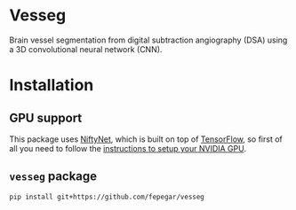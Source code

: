 # Vesseg
Brain vessel segmentation from digital subtraction angiography (DSA) using a 3D convolutional neural network (CNN).

# Installation
## GPU support
This package uses [NiftyNet](http://www.niftynet.io/), which is built on top of [TensorFlow](https://www.tensorflow.org/), so first of all you need to follow the [instructions to setup your NVIDIA GPU](https://www.tensorflow.org/install/gpu).

## `vesseg` package
```shell
pip install git+https://github.com/fepegar/vesseg
```
